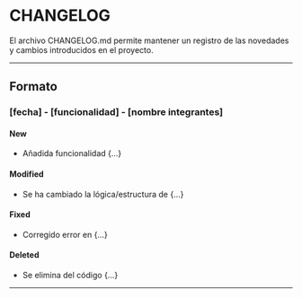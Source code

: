# CHANGELOG

El archivo CHANGELOG.md permite mantener un registro de las novedades y cambios introducidos en el proyecto.

---

## Formato

### [fecha] - [funcionalidad] - [nombre integrantes]

#### New

- Añadida funcionalidad {…}

#### Modified

- Se ha cambiado la lógica/estructura de {…}

#### Fixed

- Corregido error en {…}

#### Deleted

- Se elimina del código {…}

---